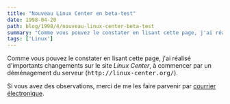 ```yaml
---
title: "Nouveau Linux Center en beta-test"
date: 1998-04-20
path: blog/1998/4/nouveau-linux-center-beta-test
summary: "Comme vous pouvez le constater en lisant cette page, j'ai réalisé d'importants changements sur le site Linux Center, à commencer par un déménagement du serveur (http://linux-center.org/)."
tags: ['Linux']
---
```


<P>
Comme vous pouvez le constater en lisant cette page, j'ai réalisé d'importants
changements sur le site <EM>Linux Center</EM>, à commencer par un déménagement
du serveur (<TT>http://linux-center.org/</TT>).
</P>

<P>
Si vous avez des observations, merci de me les faire parvenir par
<A HREF="mailto:linux-center@linux-center.org">courrier électronique</A>.
</P>


